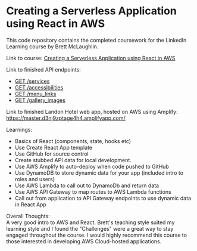 # Creating a Serverless Application using React in AWS
This code repository contains the completed coursework for the LinkedIn Learning course by Brett McLaughlin.

Link to course: 
[Creating a Serverless Application using React in AWS](https://www.linkedin.com/learning/creating-a-serverless-application-using-react-in-aws)

Link to finished API endpoints:
- [GET /services](https://p8f0z0fk8i.execute-api.eu-west-1.amazonaws.com/Production/services)
- [GET /accessibilities](https://p8f0z0fk8i.execute-api.eu-west-1.amazonaws.com/Production/accessibilities)
- [GET /menu_links](https://p8f0z0fk8i.execute-api.eu-west-1.amazonaws.com/Production/menu_links)
- [GET /gallery_images](https://p8f0z0fk8i.execute-api.eu-west-1.amazonaws.com/Production/gallery_images)

Link to finished Landon Hotel web app, hosted on AWS using Amplify:
https://master.d3nj9zptage4h4.amplifyapp.com/

Learnings:
- Basics of React (components, state, hooks etc)
- Use Create React App template
- Use GitHub for source control
- Create stubbed API data for local development.
- Use AWS Amplify to auto-deploy when code pushed to GitHub
- Use DynamoDB to store dynamic data for your app (included intro to roles and users)
- Use AWS Lambda to call out to DynamoDb and return data
- Use AWS API Gateway to map routes to AWS Lambda functions
- Call out from application to API Gateway endpoints to use dynamic data in React App


Overall Thoughts: </br>
A very good intro to AWS and React. Brett's teaching style suited my learning style and I found the "Challenges" were a great way to stay engaged throughout the course. I would highly recommend this course to those interested in developing AWS Cloud-hosted applications.
